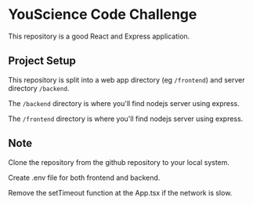 # YouScience Code Challenge

This repository is a good React and Express application.

## Project Setup

This repository is split into a web app directory (eg `/frontend`) and server directory `/backend`.

The `/backend` directory is where you'll find nodejs server using express.

The `/frontend` directory is where you'll find nodejs server using express.


## Note

Clone the repository from the github repository to your local system.

Create .env file for both frontend and backend.

Remove the setTimeout function at the App.tsx if the network is slow.